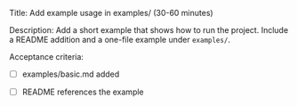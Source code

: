 Title: Add example usage in examples/ (30-60 minutes)

Description:
Add a short example that shows how to run the project. Include a README addition and a one-file example under `examples/`.

Acceptance criteria:
- [ ] examples/basic.md added
- [ ] README references the example


